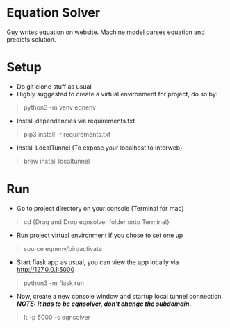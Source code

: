 # Equation Solver
Guy writes equation on website. Machine model parses equation and predicts solution.

# Setup
- Do git clone stuff as usual
- Highly suggested to create a virtual environment for project, do so by:
> python3 -m venv eqnenv
- Install dependencies via requirements.txt
> pip3 install -r requirements.txt
- Install LocalTunnel (To expose your localhost to interweb)
> brew install localtunnel

# Run
- Go to project directory on your console (Terminal for mac)
> cd {Drag and Drop eqnsolver folder onto Terminal}
- Run project virtual environment if you chose to set one up
> source eqnenv/bin/activate
- Start flask app as usual, you can view the app locally via http://127.0.0.1:5000
> python3 -m flask run

- Now, create a new console window and startup local tunnel connection. ***NOTE: It has to be eqnsolver, don't change the subdomain.***
> lt -p 5000 -s eqnsolver
